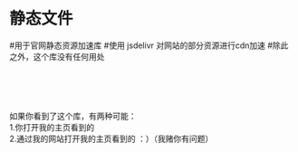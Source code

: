 静态文件
===========
#用于官网静态资源加速库
#使用 jsdelivr 对网站的部分资源进行cdn加速
#除此之外，这个库没有任何用处
</br>
</br>
</br>
</br>
</br>
</br>
如果你看到了这个库，有两种可能：</br>
1.你打开我的主页看到的</br>
2.通过我的网站打开我的主页看到的 ：）（我赌你有问题）</br>
